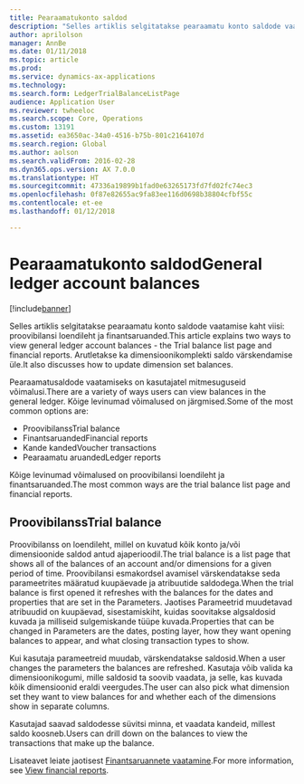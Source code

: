 ```yaml
---
title: Pearaamatukonto saldod
description: "Selles artiklis selgitatakse pearaamatu konto saldode vaatamise kaht viisi: proovibilansi loendileht ja finantsaruanded. Arutletakse ka dimensioonikomplekti saldo värskendamise üle."
author: aprilolson
manager: AnnBe
ms.date: 01/11/2018
ms.topic: article
ms.prod: 
ms.service: dynamics-ax-applications
ms.technology: 
ms.search.form: LedgerTrialBalanceListPage
audience: Application User
ms.reviewer: twheeloc
ms.search.scope: Core, Operations
ms.custom: 13191
ms.assetid: ea3650ac-34a0-4516-b75b-801c2164107d
ms.search.region: Global
ms.author: aolson
ms.search.validFrom: 2016-02-28
ms.dyn365.ops.version: AX 7.0.0
ms.translationtype: HT
ms.sourcegitcommit: 47336a19899b1fad0e63265173fd7fd02fc74ec3
ms.openlocfilehash: 0f87e82655ac9fa83ee116d0698b38804cfbf55c
ms.contentlocale: et-ee
ms.lasthandoff: 01/12/2018

---
```


# <a name="general-ledger-account-balances"></a><span data-ttu-id="6c736-104">Pearaamatukonto saldod</span><span class="sxs-lookup"><span data-stu-id="6c736-104">General ledger account balances</span></span>

[!include[banner](../includes/banner.md)]


<span data-ttu-id="6c736-105">Selles artiklis selgitatakse pearaamatu konto saldode vaatamise kaht viisi: proovibilansi loendileht ja finantsaruanded.</span><span class="sxs-lookup"><span data-stu-id="6c736-105">This article explains two ways to view general ledger account balances -  the Trial balance list page and financial reports.</span></span> <span data-ttu-id="6c736-106">Arutletakse ka dimensioonikomplekti saldo värskendamise üle.</span><span class="sxs-lookup"><span data-stu-id="6c736-106">It also discusses how to update dimension set balances.</span></span>

<span data-ttu-id="6c736-107">Pearaamatusaldode vaatamiseks on kasutajatel mitmesuguseid võimalusi.</span><span class="sxs-lookup"><span data-stu-id="6c736-107">There are a variety of ways users can view balances in the general ledger.</span></span> <span data-ttu-id="6c736-108">Kõige levinumad võimalused on järgmised.</span><span class="sxs-lookup"><span data-stu-id="6c736-108">Some of the most common options are:</span></span>

-   <span data-ttu-id="6c736-109">Proovibilanss</span><span class="sxs-lookup"><span data-stu-id="6c736-109">Trial balance</span></span>
-   <span data-ttu-id="6c736-110">Finantsaruanded</span><span class="sxs-lookup"><span data-stu-id="6c736-110">Financial reports</span></span>
-   <span data-ttu-id="6c736-111">Kande kanded</span><span class="sxs-lookup"><span data-stu-id="6c736-111">Voucher transactions</span></span>
-   <span data-ttu-id="6c736-112">Pearaamatu aruanded</span><span class="sxs-lookup"><span data-stu-id="6c736-112">Ledger reports</span></span>

<span data-ttu-id="6c736-113">Kõige levinumad võimalused on proovibilansi loendileht ja finantsaruanded.</span><span class="sxs-lookup"><span data-stu-id="6c736-113">The most common ways are the trial balance list page and financial reports.</span></span>

## <a name="trial-balance"></a><span data-ttu-id="6c736-114">Proovibilanss</span><span class="sxs-lookup"><span data-stu-id="6c736-114">Trial balance</span></span>
<span data-ttu-id="6c736-115">Proovibilanss on loendileht, millel on kuvatud kõik konto ja/või dimensioonide saldod antud ajaperioodil.</span><span class="sxs-lookup"><span data-stu-id="6c736-115">The trial balance is a list page that shows all of the balances of an account and/or dimensions for a given period of time.</span></span> <span data-ttu-id="6c736-116">Proovibilansi esmakordsel avamisel värskendatakse seda parameetrites määratud kuupäevade ja atribuutide saldodega.</span><span class="sxs-lookup"><span data-stu-id="6c736-116">When the trial balance is first opened it refreshes with the balances for the dates and properties that are set in the Parameters.</span></span> <span data-ttu-id="6c736-117">Jaotises Parameetrid muudetavad atribuudid on kuupäevad, sisestamiskiht, kuidas soovitakse algsaldosid kuvada ja milliseid sulgemiskande tüüpe kuvada.</span><span class="sxs-lookup"><span data-stu-id="6c736-117">Properties that can be changed in Parameters are the dates, posting layer, how they want opening balances to appear, and what closing transaction types to show.</span></span> 

<span data-ttu-id="6c736-118">Kui kasutaja parameetreid muudab, värskendatakse saldosid.</span><span class="sxs-lookup"><span data-stu-id="6c736-118">When a user changes the parameters the balances are refreshed.</span></span> <span data-ttu-id="6c736-119">Kasutaja võib valida ka dimensioonikogumi, mille saldosid ta soovib vaadata, ja selle, kas kuvada kõik dimensioonid eraldi veergudes.</span><span class="sxs-lookup"><span data-stu-id="6c736-119">The user can also pick what dimension set they want to view balances for and whether each of the dimensions show in separate columns.</span></span> 

<span data-ttu-id="6c736-120">Kasutajad saavad saldodesse süvitsi minna, et vaadata kandeid, millest saldo koosneb.</span><span class="sxs-lookup"><span data-stu-id="6c736-120">Users can drill down on the balances to view the transactions that make up the balance.</span></span>    

<span data-ttu-id="6c736-121">Lisateavet leiate jaotisest [Finantsaruannete vaatamine](view-financial-reports.md).</span><span class="sxs-lookup"><span data-stu-id="6c736-121">For more information, see [View financial reports](view-financial-reports.md).</span></span>




